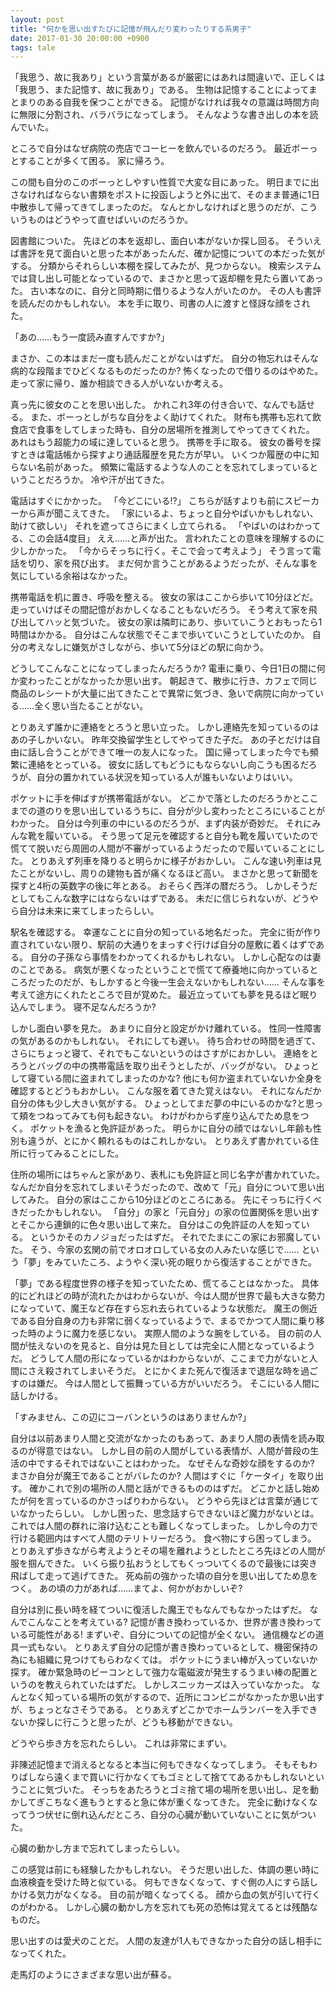 ```yaml
---
layout: post
title: "何かを思い出すたびに記憶が飛んだり変わったりする系男子"
date: 2017-01-30 20:00:00 +0900
tags: tale
---
```


「我思う、故に我あり」という言葉があるが厳密にはあれは間違いで、正しくは「我思う、また記憶す、故に我あり」である。
生物は記憶することによってまとまりのある自我を保つことができる。
記憶がなければ我々の意識は時間方向に無限に分割され、バラバラになってしまう。
そんなような書き出しの本を読んでいた。

ところで自分はなぜ病院の売店でコーヒーを飲んでいるのだろう。
最近ボーっとすることが多くて困る。
家に帰ろう。

この間も自分のこのボーっとしやすい性質で大変な目にあった。
明日までに出さなければならない書類をポストに投函しようと外に出て、そのまま普通に1日中散歩して帰ってきてしまったのだ。
なんとかしなければと思うのだが、こういうものはどうやって直せばいいのだろうか。

図書館についた。
先ほどの本を返却し、面白い本がないか探し回る。
そういえば書評を見て面白いと思った本があったんだ、確か記憶についての本だった気がする。
分類からそれらしい本棚を探してみたが、見つからない。
検索システムでは貸し出し可能となっているので、まさかと思って返却棚を見たら置いてあった。
古い本なのに、自分と同時期に借りるような人がいたのか。
その人も書評を読んだのかもしれない。
本を手に取り、司書の人に渡すと怪訝な顔をされた。

「あの……もう一度読み直すんですか?」

まさか、この本はまだ一度も読んだことがないはずだ。
自分の物忘れはそんな病的な段階までひどくなるものだったのか?
怖くなったので借りるのはやめた。
走って家に帰り、誰か相談できる人がいないか考える。

真っ先に彼女のことを思い出した。
かれこれ3年の付き合いで、なんでも話せる。
また、ボーっとしがちな自分をよく助けてくれた。
財布も携帯も忘れて飲食店で食事をしてしまった時も、自分の居場所を推測してやってきてくれた。
あれはもう超能力の域に達していると思う。
携帯を手に取る。
彼女の番号を探すときは電話帳から探すより通話履歴を見た方が早い。
いくつか履歴の中に知らない名前があった。
頻繁に電話するような人のことを忘れてしまっているということだろうか。
冷や汗が出てきた。

電話はすぐにかかった。
「今どこにいる!?」
こちらが話すよりも前にスピーカーから声が聞こえてきた。
「家にいるよ、ちょっと自分やばいかもしれない、助けて欲しい」
それを遮ってさらにまくし立てられる。
「やばいのはわかってる、この会話4度目」
ええ……と声が出た。
言われたことの意味を理解するのに少しかかった。
「今からそっちに行く。そこで会って考えよう」
そう言って電話を切り、家を飛び出す。
まだ何か言うことがあるようだったが、そんな事を気にしている余裕はなかった。

携帯電話を机に置き、呼吸を整える。
彼女の家はここから歩いて10分ほどだ。
走っていけばその間記憶がおかしくなることもないだろう。
そう考えて家を飛び出してハッと気づいた。
彼女の家は隣町にあり、歩いていこうとおもったら1時間はかかる。
自分はこんな状態でそこまで歩いていこうとしていたのか。
自分の考えなしに嫌気がさしながら、歩いて5分ほどの駅に向かう。

どうしてこんなことになってしまったんだろうか?
電車に乗り、今日1日の間に何か変わったことがなかったか思い出す。
朝起きて、散歩に行き、カフェで同じ商品のレシートが大量に出てきたことで異常に気づき、急いで病院に向かっている……全く思い当たることがない。

とりあえず誰かに連絡をとろうと思い立った。
しかし連絡先を知っているのはあの子しかいない。
昨年交換留学生としてやってきた子だ。
あの子とだけは自由に話し合うことができて唯一の友人になった。
国に帰ってしまった今でも頻繁に連絡をとっている。
彼女に話してもどうにもならないし向こうも困るだろうが、自分の置かれている状況を知っている人が誰もいないよりはいい。

ポケットに手を伸ばすが携帯電話がない。
どこかで落としたのだろうかとここまでの道のりを思い出しているうちに、自分が少し変わったところにいることがわかった。
自分は今列車の中にいるのだろうが、まず内装が奇妙だ。
それにみんな靴を履いている。
そう思って足元を確認すると自分も靴を履いていたので慌てて脱いだら周囲の人間が不審がっているようだったので履いていることにした。
とりあえず列車を降りると明らかに様子がおかしい。
こんな速い列車は見たことがないし、周りの建物も首が痛くなるほど高い。
まさかと思って新聞を探すと4桁の英数字の後に年とある。
おそらく西洋の暦だろう。
しかしそうだとしてもこんな数字にはならないはずである。
未だに信じられないが、どうやら自分は未来に来てしまったらしい。

駅名を確認する。
幸運なことに自分の知っている地名だった。
完全に街が作り直されていない限り、駅前の大通りをまっすぐ行けば自分の屋敷に着くはずである。
自分の子孫なら事情をわかってくれるかもしれない。
しかし心配なのは妻のことである。
病気が悪くなったということで慌てて療養地に向かっているところだったのだが、もしかすると今後一生会えないかもしれない……
そんな事を考えて途方にくれたところで目が覚めた。
最近立っていても夢を見るほど眠り込んでしまう。
寝不足なんだろうか?

しかし面白い夢を見た。
あまりに自分と設定がかけ離れている。
性同一性障害の気があるのかもしれない。
それにしても遅い。
待ち合わせの時間を過ぎて、さらにちょっと寝て、それでもこないというのはさすがにおかしい。
連絡をとろうとバッグの中の携帯電話を取り出そうとしたが、バッグがない。
ひょっとして寝ている間に盗まれてしまったのかな?
他にも何か盗まれていないか全身を確認するとどうもおかしい。
こんな服を着てきた覚えはない。
それになんだか自分の体も少し大きい気がする。
ひょっとしてまだ夢の中にいるのかな?と思って頬をつねってみても何も起きない。
わけがわからず座り込んでため息をつく。
ポケットを漁ると免許証があった。
明らかに自分の顔ではないし年齢も性別も違うが、とにかく頼れるものはこれしかない。
とりあえず書かれている住所に行ってみることにした。

住所の場所にはちゃんと家があり、表札にも免許証と同じ名字が書かれていた。
なんだか自分を忘れてしまいそうだったので、改めて「元」自分について思い出してみた。
自分の家はここから10分ほどのところにある。
先にそっちに行くべきだったかもしれない。
「自分」の家と「元自分」の家の位置関係を思い出すとそこから連鎖的に色々思い出して来た。
自分はこの免許証の人を知っている。
というかそのカノジョだったはずだ。
それでたまにこの家にお邪魔していた。
そう、今家の玄関の前でオロオロしている女の人みたいな感じで……
という「夢」をみていたころ、ようやく深い死の眠りから復活することができた。

「夢」である程度世界の様子を知っていたため、慌てることはなかった。
具体的にどれほどの時が流れたかはわからないが、今は人間が世界で最も大きな勢力になっていて、魔王など存在すら忘れ去られているような状態だ。
魔王の側近である自分自身の力も非常に弱くなっているようで、まるでかつて人間に乗り移った時のように魔力を感じない。
実際人間のような腕をしている。
目の前の人間が怯えないのを見ると、自分は見た目としては完全に人間となっているようだ。
どうして人間の形になっているかはわからないが、ここまで力がないと人間にさえ殺されてしまいそうだ。
とにかくまた死んで復活まで退屈な時を過ごすのは嫌だ。
今は人間として振舞っている方がいいだろう。
そこにいる人間に話しかける。

「すみません、この辺にコーバンというのはありませんか?」

自分は以前あまり人間と交流がなかったのもあって、あまり人間の表情を読み取るのが得意ではない。
しかし目の前の人間がしている表情が、人間が普段の生活の中でするそれではないことはわかった。
なぜそんな奇妙な顔をするのか?
まさか自分が魔王であることがバレたのか?
人間はすぐに「ケータイ」を取り出す。
確かこれで別の場所の人間と話ができるもののはずだ。
どこかと話し始めたが何を言っているのかさっぱりわからない。
どうやら先ほどは言葉が通じていなかったらしい。
しかし困った、思念話すらできないほど魔力がないとは。
これでは人間の群れに溶け込むことも難しくなってしまった。
しかし今の力で行ける範囲内はすべて人間のテリトリーだろう。
食べ物にすら困ってしまう。
とりあえず歩きながら考えようとその場を離れようとしたところ先ほどの人間が服を掴んできた。
いくら振り払おうとしてもくっついてくるので最後には突き飛ばして走って逃げてきた。
死ぬ前の強かった頃の自分を思い出してため息をつく。
あの頃の力があれば……まてよ、何かがおかしいぞ?

自分は別に長い時を経てついに復活した魔王でもなんでもなかったはずだ。
なんでこんなことを考えている?
記憶が書き換わっているか、世界が書き換わっている可能性がある!
まずいぞ、自分についての記憶が全くない。
通信機などの道具一式もない。
とりあえず自分の記憶が書き換わっているとして、機密保持の為にも組織に見つけてもらわなくては。
ポケットにうまい棒が入っていないか探す。
確か緊急時のビーコンとして強力な電磁波が発生するうまい棒の配置というのを教えられていたはずだ。
しかしスニッカーズは入っていなかった。
なんとなく知っている場所の気がするので、近所にコンビニがなかったか思い出すが、ちょっとなさそうである。
とりあえずどこかでホームランバーを入手できないか探しに行こうと思ったが、どうも移動ができない。

どうやら歩き方を忘れたらしい。
これは非常にまずい。

非陳述記憶まで消えるとなると本当に何もできなくなってしまう。
そもそもわりばしなら遠くまで買いに行かなくてもゴミとして捨ててあるかもしれないということに気づいた。
そっちをあたろうとゴミ捨て場の場所を思い出し、足を動かしてぎこちなく進もうとすると急に体が重くなってきた。
完全に動けなくなってうつ伏せに倒れ込んだところ、自分の心臓が動いていないことに気がついた。

心臓の動かし方まで忘れてしまったらしい。

この感覚は前にも経験したかもしれない。
そうだ思い出した、体調の悪い時に血液検査を受けた時と似ている。
何もできなくなって、すぐ側の人にすら話しかける気力がなくなる。
目の前が暗くなってくる。
顔から血の気が引いて行くのがわかる。
しかし心臓の動かし方を忘れても死の恐怖は覚えてるとは残酷なものだ。

思い出すのは愛犬のことだ。
人間の友達が1人もできなかった自分の話し相手になってくれた。

走馬灯のようにさまざまな思い出が蘇る。